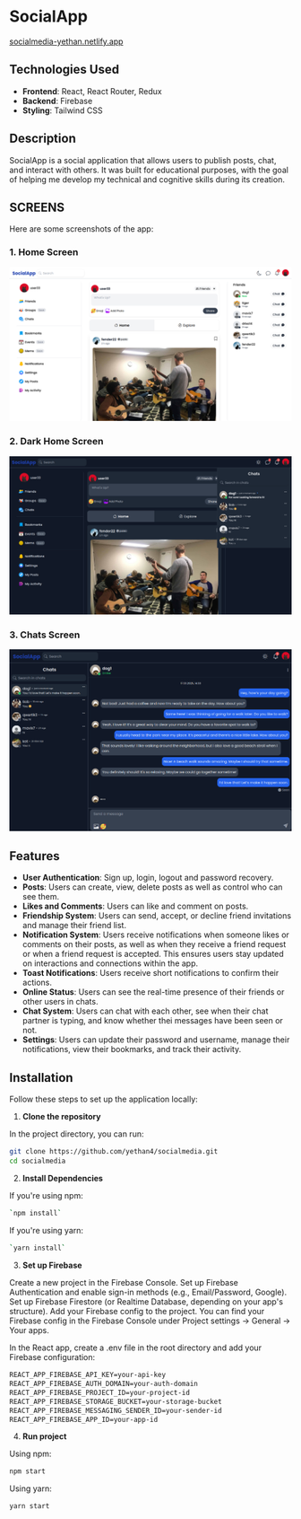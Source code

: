 # SocialApp
[socialmedia-yethan.netlify.app](https://socialmedia-yethan.netlify.app/index.html)

## Technologies Used

- **Frontend**: React, React Router, Redux
- **Backend**: Firebase
- **Styling**: Tailwind CSS

## Description

SocialApp is a social application that allows users to publish posts, chat, and interact with others. It was built for educational purposes, with the goal of helping me develop my technical and cognitive skills during its creation.

## SCREENS

Here are some screenshots of the app:

### 1. Home Screen

![Home Screen](https://github.com/yethan4/socialmedia/blob/main/screenshots/home.png)

### 2. Dark Home Screen

![Dark Home Screen](https://github.com/yethan4/socialmedia/blob/main/screenshots/homeDark.png)

### 3. Chats Screen

![Chats Screen](https://github.com/yethan4/socialmedia/blob/main/screenshots/chats.png)

## Features

- **User Authentication**: Sign up, login, logout and password recovery.
- **Posts**: Users can create, view, delete posts as well as control who can see them.
- **Likes and Comments**: Users can like and comment on posts.
- **Friendship System**: Users can send, accept, or decline friend invitations and manage their friend list.
- **Notification System**: Users receive notifications when someone likes or comments on their posts, as well as when they receive a friend request or when a friend request is accepted. This ensures users stay updated on interactions and connections within the app.
- **Toast Notifications**: Users receive short notifications to confirm their actions.
- **Online Status**: Users can see the real-time presence of their friends or other users in chats.
- **Chat System**: Users can chat with each other, see when their chat partner is typing, and know whether thei messages have been seen or not.
- **Settings**: Users can update their password and username, manage their notifications, view their bookmarks, and track their activity.

## Installation

Follow these steps to set up the application locally:

  1. **Clone the repository**
  
  In the project directory, you can run:
  
  ```bash
  git clone https://github.com/yethan4/socialmedia.git
  cd socialmedia
  ```
  
  2. **Install Dependencies**
  
  If you're using npm:
  ```bash
  `npm install`
  ```
  
  If you're using yarn:
  ```bash
  `yarn install`
  ```
  
  3. **Set up Firebase**
  
  Create a new project in the Firebase Console.
  Set up Firebase Authentication and enable sign-in methods (e.g., Email/Password, Google).
  Set up Firebase Firestore (or Realtime Database, depending on your app's structure).
  Add your Firebase config to the project. You can find your Firebase config in the Firebase Console under Project settings -> General -> Your apps.
  
  In the React app, create a .env file in the root directory and add your Firebase configuration:
  
  ```plaintext
  REACT_APP_FIREBASE_API_KEY=your-api-key
  REACT_APP_FIREBASE_AUTH_DOMAIN=your-auth-domain
  REACT_APP_FIREBASE_PROJECT_ID=your-project-id
  REACT_APP_FIREBASE_STORAGE_BUCKET=your-storage-bucket
  REACT_APP_FIREBASE_MESSAGING_SENDER_ID=your-sender-id
  REACT_APP_FIREBASE_APP_ID=your-app-id
  ```
  
  4. **Run project**
  
  Using npm:
  ```bash
  npm start
  ```
  
  Using yarn:
  ```bash
  yarn start
  ```
